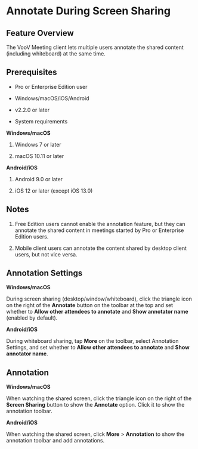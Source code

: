 # Annotate During Screen Sharing

## Feature Overview

The VooV Meeting client lets multiple users annotate the shared content (including whiteboard) at the same time.

## Prerequisites

- Pro or Enterprise Edition user

- Windows/macOS/iOS/Android

- v2.2.0 or later

- System requirements

**Windows/macOS**

1. Windows 7 or later

2. macOS 10.11 or later

**Android/iOS**

1. Android 9.0 or later

2. iOS 12 or later (except iOS 13.0)

## Notes

1. Free Edition users cannot enable the annotation feature, but they can annotate the shared content in meetings started by Pro or Enterprise Edition users.

2. Mobile client users can annotate the content shared by desktop client users, but not vice versa.

## Annotation Settings

**Windows/macOS**

During screen sharing (desktop/window/whiteboard), click the triangle icon on the right of the **Annotate** button on the toolbar at the top and set whether to **Allow other attendees to annotate** and **Show annotator name** (enabled by default).

**Android/iOS**

During whiteboard sharing, tap **More** on the toolbar, select Annotation Settings, and set whether to **Allow other attendees to annotate** and **Show annotator name**.

## Annotation

**Windows/macOS**

When watching the shared screen, click the triangle icon on the right of the **Screen Sharing** button to show the **Annotate** option. Click it to show the annotation toolbar.

**Android/iOS**

When watching the shared screen, click **More** > **Annotation** to show the annotation toolbar and add annotations.
